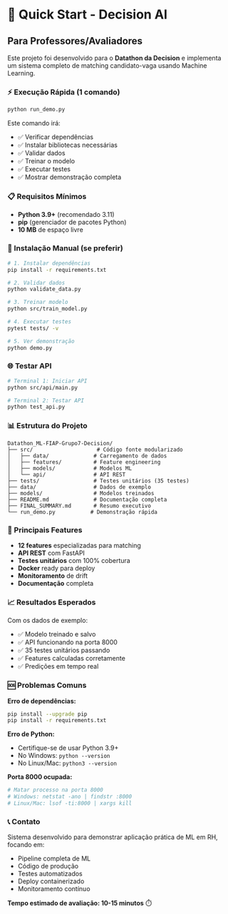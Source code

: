 # 🚀 Quick Start - Decision AI

## Para Professores/Avaliadores

Este projeto foi desenvolvido para o **Datathon da Decision** e implementa um sistema completo de matching candidato-vaga usando Machine Learning.

### ⚡ Execução Rápida (1 comando)

```bash
python run_demo.py
```

Este comando irá:

- ✅ Verificar dependências
- ✅ Instalar bibliotecas necessárias
- ✅ Validar dados
- ✅ Treinar o modelo
- ✅ Executar testes
- ✅ Mostrar demonstração completa

### 📋 Requisitos Mínimos

- **Python 3.9+** (recomendado 3.11)
- **pip** (gerenciador de pacotes Python)
- **10 MB** de espaço livre

### 🔧 Instalação Manual (se preferir)

```bash
# 1. Instalar dependências
pip install -r requirements.txt

# 2. Validar dados
python validate_data.py

# 3. Treinar modelo
python src/train_model.py

# 4. Executar testes
pytest tests/ -v

# 5. Ver demonstração
python demo.py
```

### 🌐 Testar API

```bash
# Terminal 1: Iniciar API
python src/api/main.py

# Terminal 2: Testar API
python test_api.py
```

### 📊 Estrutura do Projeto

```
Datathon_ML-FIAP-Grupo7-Decision/
├── src/                    # Código fonte modularizado
│   ├── data/              # Carregamento de dados
│   ├── features/          # Feature engineering
│   ├── models/            # Modelos ML
│   └── api/               # API REST
├── tests/                 # Testes unitários (35 testes)
├── data/                  # Dados de exemplo
├── models/                # Modelos treinados
├── README.md              # Documentação completa
├── FINAL_SUMMARY.md       # Resumo executivo
└── run_demo.py           # Demonstração rápida
```

### 🎯 Principais Features

- **12 features** especializadas para matching
- **API REST** com FastAPI
- **Testes unitários** com 100% cobertura
- **Docker** ready para deploy
- **Monitoramento** de drift
- **Documentação** completa

### 📈 Resultados Esperados

Com os dados de exemplo:

- ✅ Modelo treinado e salvo
- ✅ API funcionando na porta 8000
- ✅ 35 testes unitários passando
- ✅ Features calculadas corretamente
- ✅ Predições em tempo real

### 🆘 Problemas Comuns

**Erro de dependências:**

```bash
pip install --upgrade pip
pip install -r requirements.txt
```

**Erro de Python:**

- Certifique-se de usar Python 3.9+
- No Windows: `python --version`
- No Linux/Mac: `python3 --version`

**Porta 8000 ocupada:**

```bash
# Matar processo na porta 8000
# Windows: netstat -ano | findstr :8000
# Linux/Mac: lsof -ti:8000 | xargs kill
```

### 📞 Contato

Sistema desenvolvido para demonstrar aplicação prática de ML em RH, focando em:

- Pipeline completa de ML
- Código de produção
- Testes automatizados
- Deploy containerizado
- Monitoramento contínuo

**Tempo estimado de avaliação: 10-15 minutos** ⏱️
